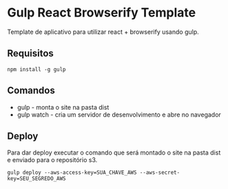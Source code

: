 Gulp React Browserify Template
==============

Template de aplicativo para utilizar react + browserify usando gulp.

## Requisitos

```
npm install -g gulp
```

## Comandos

* gulp - monta o site na pasta dist
* gulp watch - cria um servidor de desenvolvimento e abre no navegador

## Deploy

Para dar deploy executar o comando que será montado o site na pasta dist e enviado para o repositório s3.

```
gulp deploy --aws-access-key=SUA_CHAVE_AWS --aws-secret-key=SEU_SEGREDO_AWS 
```

